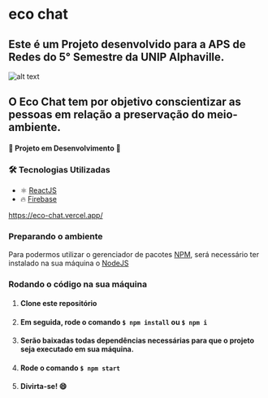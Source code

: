 # eco chat

## Este é um Projeto desenvolvido para a APS de Redes do 5° Semestre da UNIP Alphaville. 

![alt text](https://i.imgur.com/YMmKczI.png)

## O Eco Chat tem por objetivo conscientizar as pessoas em relação a preservação do meio-ambiente.

#### 🚧 Projeto em Desenvolvimento 🚧

### 🛠️ Tecnologias Utilizadas
- ⚛️ [ReactJS](https://pt-br.reactjs.org/)
- 🔥 [Firebase](https://firebase.google.com/)

https://eco-chat.vercel.app/

### Preparando o ambiente

Para podermos utilizar o gerenciador de pacotes [NPM](https://www.npmjs.com/), será necessário ter instalado na sua máquina o [NodeJS](https://nodejs.org/en/)

### Rodando o código na sua máquina

1. #### Clone este repositório
2. #### Em seguida, rode o comando ```$ npm install``` ou ```$ npm i```
3. #### Serão baixadas todas dependências necessárias para que o projeto seja executado em sua máquina.
4. #### Rode o comando ```$ npm start```
5. #### Divirta-se! 😄

